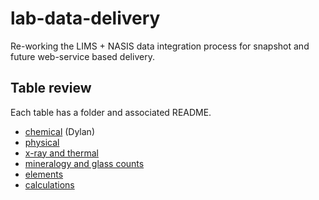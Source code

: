 # lab-data-delivery
Re-working the LIMS + NASIS data integration process for snapshot and future web-service based delivery.




## Table review ##
Each table has a folder and associated README.

 * [chemical](https://github.com/ncss-tech/lab-data-delivery/tree/master/tables/chemical) (Dylan)
 * [physical](https://github.com/ncss-tech/lab-data-delivery/tree/master/tables/physical)
 * [x-ray and thermal](https://github.com/ncss-tech/lab-data-delivery/tree/master/tables/x-ray_thermal)
 * [mineralogy and glass counts](https://github.com/ncss-tech/lab-data-delivery/tree/master/tables/mineralogy_glass)
 * [elements](https://github.com/ncss-tech/lab-data-delivery/tree/master/tables/elements)
 * [calculations](https://github.com/ncss-tech/lab-data-delivery/tree/master/tables/calculations)
 
 
